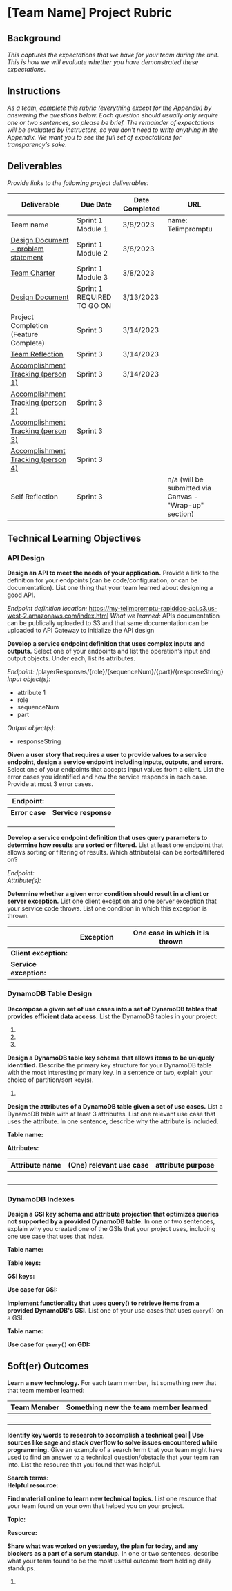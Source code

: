 # [Team Name] Project Rubric

## Background

*This captures the expectations that we have for your team during the unit.
This is how we will evaluate whether you have demonstrated these expectations.*

## Instructions

*As a team, complete this rubric (everything except for the Appendix) by
answering the questions below. Each question should usually only require one or
two sentences, so please be brief. The remainder of expectations will be
evaluated by instructors, so you don’t need to write anything in the Appendix.
We want you to see the full set of expectations for transparency’s sake.*

## Deliverables

*Provide links to the following project deliverables:*

|Deliverable                                                      | Due Date                   | Date Completed | URL                                                    |
|---                                                              |----------------------------|----------------|--------------------------------------------------------|
|Team name                                                        | Sprint 1 Module 1          | 3/8/2023       | name: Telimpromptu                                     |
|[Design Document - problem statement](design_document.md)        | Sprint 1 Module 2          | 3/8/2023       |                                                        |
|[Team Charter](team_charter.md)                                  | Sprint 1 Module 3          | 3/8/2023       |                                                        |
|[Design Document](design_document.md)                            | Sprint 1 REQUIRED TO GO ON | 3/13/2023      |                                                        |
|Project Completion (Feature Complete)                            | Sprint 3                   | 3/14/2023      |                                                        |
|[Team Reflection](reflection.md)                                 | Sprint 3                   | 3/14/2023      |                                                        |
|[Accomplishment Tracking (person 1)](accomplishment_tracking.md) | Sprint 3                   | 3/14/2023      |                                                        |
|[Accomplishment Tracking (person 2)](accomplishment_tracking.md) | Sprint 3                   |                |                                                        |
|[Accomplishment Tracking (person 3)](accomplishment_tracking.md) | Sprint 3                   |                |                                                        |
|[Accomplishment Tracking (person 4)](accomplishment_tracking.md) | Sprint 3                   |                |                                                        |
|Self Reflection                                                  | Sprint 3                   |                | n/a (will be submitted via Canvas - "Wrap-up" section) |

## Technical Learning Objectives

### API Design

**Design an API to meet the needs of your application.** Provide a link to the
definition for your endpoints (can be code/configuration, or can be
documentation). List one thing that your team learned about designing a good
API.


*Endpoint definition location:*       https://my-telimpromptu-rapiddoc-api.s3.us-west-2.amazonaws.com/index.html
*What we learned:*    APIs documentation can be publically uploaded to S3 and that same documentation can be uploaded to API Gateway to initialize the API design

**Develop a service endpoint definition that uses complex inputs and outputs.**
Select one of your endpoints and list the operation’s input and output objects.
Under each, list its attributes.

*Endpoint:*     /playerResponses/{role}/{sequenceNum}/{part}/{responseString}
*Input object(s):*      

* attribute 1
* role
* sequenceNum
* part

*Output object(s):*      

* responseString

**Given a user story that requires a user to provide values to a service
endpoint, design a service endpoint including inputs, outputs, and errors.**
Select one of your endpoints that accepts input values from a client. List the
error cases you identified and how the service responds in each case. Provide at
most 3 error cases.

|**Endpoint:**  |                     |
|---            |---                  |
|**Error case** |**Service response** |
|               |                     |
|               |                     |
|               |                     |

**Develop a service endpoint definition that uses query parameters to determine
how results are sorted or filtered.** List at least one endpoint that allows
sorting or filtering of results. Which attribute(s) can be sorted/filtered on?

*Endpoint:*         
*Attribute(s):*  

**Determine whether a given error condition should result in a client or server
exception.** List one client exception and one server exception that your
service code throws. List one condition in which this exception is thrown.

|                       |**Exception** |**One case in which it is thrown** |
|---	                |---	       |---	                               |
|**Client exception:**  |	           |	                               |
|**Service exception:** |	           |	                               |

### DynamoDB Table Design

**Decompose a given set of use cases into a set of DynamoDB tables that provides
efficient data access.** List the DynamoDB tables in your project:

1.  
2.  
3. 


**Design a DynamoDB table key schema that allows items to be uniquely
identified.** Describe the primary key structure for your DynamoDB table with
the most interesting primary key. In a sentence or two, explain your choice of
partition/sort key(s).

1.

**Design the attributes of a DynamoDB table given a set of use cases.** List a
DynamoDB table with at least 3 attributes. List one relevant use case that uses
the attribute. In one sentence, describe why the attribute is included.

**Table name:**   
 
**Attributes:**

|Attribute name |(One) relevant use case |attribute purpose |
|---            |---                     |---               |
|               |                        |                  |
|               |                        |                  |
|               |                        |                  |
|               |                        |                  |
|               |                        |                  |

### DynamoDB Indexes

**Design a GSI key schema and attribute projection that optimizes queries not
supported by a provided DynamoDB table.** In one or two sentences, explain why
you created one of the GSIs that your project uses, including one use case that
uses that index.

**Table name:**

**Table keys:**

**GSI keys:**

**Use case for GSI:**

**Implement functionality that uses query() to retrieve items from a provided
DynamoDB's GSI.** List one of your use cases that uses `query()` on a GSI.

**Table name:**

**Use case for `query()` on GDI:**

## Soft(er) Outcomes

**Learn a new technology.** For each team member, list something new that that
team member learned:

|Team Member |Something new the team member learned |   
|---   |---                                   |
|      |                                      |   
|      |                                      |     
|      |                                      |     
|      |                                      |     

**Identify key words to research to accomplish a technical goal | Use sources
like sage and stack overflow to solve issues encountered while programming.**
Give an example of a search term that your team might have used to find an
answer to a technical question/obstacle that your team ran into. List the
resource that you found that was helpful.

**Search terms:**      
**Helpful resource:**      

**Find material online to learn new technical topics.** List one resource that
your team found on your own that helped you on your project.

**Topic:**

**Resource:**

**Share what was worked on yesterday, the plan for today, and any blockers as a
part of a scrum standup.** In one or two sentences, describe what your team
found to be the most useful outcome from holding daily standups.

1.


